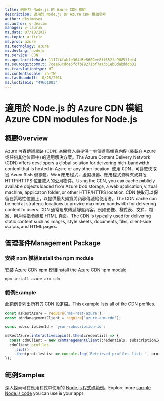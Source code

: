 ```yaml
---
title: 適用於 Node.js 的 Azure CDN 模組
description: 適用於 Node.js 的 Azure CDN 模組參考
author: dksimpson
ms.author: v-deasim
manager: v-laurab
ms.date: 07/18/2017
ms.topic: article
ms.prod: azure
ms.technology: azure
ms.devlang: nodejs
ms.service: CDN
ms.openlocfilehash: 1117f8fabfe364d3e5602ee89f652fe98851fef4
ms.sourcegitcommit: 7cea63cdde5fcfb19271bf7a93b1eb0dabdddb31
ms.translationtype: HT
ms.contentlocale: zh-TW
ms.lasthandoff: 10/25/2018
ms.locfileid: "49661083"
---
```

# <a name="azure-cdn-modules-for-nodejs"></a><span data-ttu-id="7c048-103">適用於 Node.js 的 Azure CDN 模組</span><span class="sxs-lookup"><span data-stu-id="7c048-103">Azure CDN modules for Node.js</span></span>

## <a name="overview"></a><span data-ttu-id="7c048-104">概觀</span><span class="sxs-lookup"><span data-stu-id="7c048-104">Overview</span></span>

<span data-ttu-id="7c048-105">Azure 內容傳遞網路 (CDN) 為開發人員提供一套傳遞高頻寬內容 (裝載在 Azure 或任何其他位置中) 的通用解決方案。</span><span class="sxs-lookup"><span data-stu-id="7c048-105">The Azure Content Delivery Network (CDN) offers developers a global solution for delivering high-bandwidth content that is hosted in Azure or any other location.</span></span> <span data-ttu-id="7c048-106">使用 CDN，可讓您快取從 Azure Blob 儲存體、Web 應用程式、虛擬機器、應用程式資料夾或其他 HTTP/HTTPS 位置載入的公用物件。</span><span class="sxs-lookup"><span data-stu-id="7c048-106">Using the CDN, you can cache publicly available objects loaded from Azure blob storage, a web application, virtual machine, application folder, or other HTTP/HTTPS location.</span></span> <span data-ttu-id="7c048-107">CDN 快取可以保留在策略性位置上，以提供最大頻寬將內容傳遞給使用者。</span><span class="sxs-lookup"><span data-stu-id="7c048-107">The CDN cache can be held at strategic locations to provide maximum bandwidth for delivering content to users.</span></span> <span data-ttu-id="7c048-108">CDN 通常用來傳遞靜態內容，例如影像、樣式表、文件、檔案、用戶端指令碼和 HTML 頁面。</span><span class="sxs-lookup"><span data-stu-id="7c048-108">The CDN is typically used for delivering static content such as images, style sheets, documents, files, client-side scripts, and HTML pages.</span></span>

## <a name="management-package"></a><span data-ttu-id="7c048-109">管理套件</span><span class="sxs-lookup"><span data-stu-id="7c048-109">Management Package</span></span>

### <a name="install-the-npm-module"></a><span data-ttu-id="7c048-110">安裝 npm 模組</span><span class="sxs-lookup"><span data-stu-id="7c048-110">Install the npm module</span></span>

<span data-ttu-id="7c048-111">安裝 Azure CDN npm 模組</span><span class="sxs-lookup"><span data-stu-id="7c048-111">Install the Azure CDN npm module</span></span>

```bash
npm install azure-arm-cdn
```

### <a name="example"></a><span data-ttu-id="7c048-112">範例</span><span class="sxs-lookup"><span data-stu-id="7c048-112">Example</span></span>

<span data-ttu-id="7c048-113">此範例會列出所有的 CDN 設定檔。</span><span class="sxs-lookup"><span data-stu-id="7c048-113">This example lists all of the CDN profiles.</span></span>

```javascript
const msRestAzure = require('ms-rest-azure');
const cdnManagementClient = require('azure-arm-cdn');

const subscriptionId = 'your-subscription-id';

msRestAzure.interactiveLogin().then(credentials => {
  const cdnClient = new cdnManagementClient(credentials, subscriptionId);
  cdnClient.profiles
    .list()
    .then(profilesList => console.log('Retrieved profiles list: ', profilesList));
});
```

## <a name="samples"></a><span data-ttu-id="7c048-114">範例</span><span class="sxs-lookup"><span data-stu-id="7c048-114">Samples</span></span>

<span data-ttu-id="7c048-115">深入探索可在應用程式中使用的 [Node.js 程式碼範例](https://azure.microsoft.com/resources/samples/?platform=nodejs)。</span><span class="sxs-lookup"><span data-stu-id="7c048-115">Explore more [sample Node.js code](https://azure.microsoft.com/resources/samples/?platform=nodejs) you can use in your apps.</span></span>
